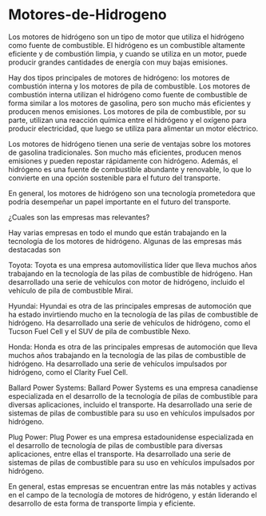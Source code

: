 # Motores-de-Hidrogeno

Los motores de hidrógeno son un tipo de motor que utiliza el hidrógeno como fuente de combustible. El hidrógeno es un combustible altamente eficiente y de combustión limpia, y cuando se utiliza en un motor, puede producir grandes cantidades de energía con muy bajas emisiones.

Hay dos tipos principales de motores de hidrógeno: los motores de combustión interna y los motores de pila de combustible. Los motores de combustión interna utilizan el hidrógeno como fuente de combustible de forma similar a los motores de gasolina, pero son mucho más eficientes y producen menos emisiones. Los motores de pila de combustible, por su parte, utilizan una reacción química entre el hidrógeno y el oxígeno para producir electricidad, que luego se utiliza para alimentar un motor eléctrico.

Los motores de hidrógeno tienen una serie de ventajas sobre los motores de gasolina tradicionales. Son mucho más eficientes, producen menos emisiones y pueden repostar rápidamente con hidrógeno. Además, el hidrógeno es una fuente de combustible abundante y renovable, lo que lo convierte en una opción sostenible para el futuro del transporte.

En general, los motores de hidrógeno son una tecnología prometedora que podría desempeñar un papel importante en el futuro del transporte.


¿Cuales son las empresas mas relevantes?

Hay varias empresas en todo el mundo que están trabajando en la tecnología de los motores de hidrógeno. Algunas de las empresas más destacadas son

Toyota: Toyota es una empresa automovilística líder que lleva muchos años trabajando en la tecnología de las pilas de combustible de hidrógeno. Han desarrollado una serie de vehículos con motor de hidrógeno, incluido el vehículo de pila de combustible Mirai.

Hyundai: Hyundai es otra de las principales empresas de automoción que ha estado invirtiendo mucho en la tecnología de las pilas de combustible de hidrógeno. Ha desarrollado una serie de vehículos de hidrógeno, como el Tucson Fuel Cell y el SUV de pila de combustible Nexo.

Honda: Honda es otra de las principales empresas de automoción que lleva muchos años trabajando en la tecnología de las pilas de combustible de hidrógeno. Ha desarrollado una serie de vehículos impulsados por hidrógeno, como el Clarity Fuel Cell.

Ballard Power Systems: Ballard Power Systems es una empresa canadiense especializada en el desarrollo de la tecnología de pilas de combustible para diversas aplicaciones, incluido el transporte. Ha desarrollado una serie de sistemas de pilas de combustible para su uso en vehículos impulsados por hidrógeno.

Plug Power: Plug Power es una empresa estadounidense especializada en el desarrollo de tecnología de pilas de combustible para diversas aplicaciones, entre ellas el transporte. Ha desarrollado una serie de sistemas de pilas de combustible para su uso en vehículos impulsados por hidrógeno.

En general, estas empresas se encuentran entre las más notables y activas en el campo de la tecnología de motores de hidrógeno, y están liderando el desarrollo de esta forma de transporte limpia y eficiente.


